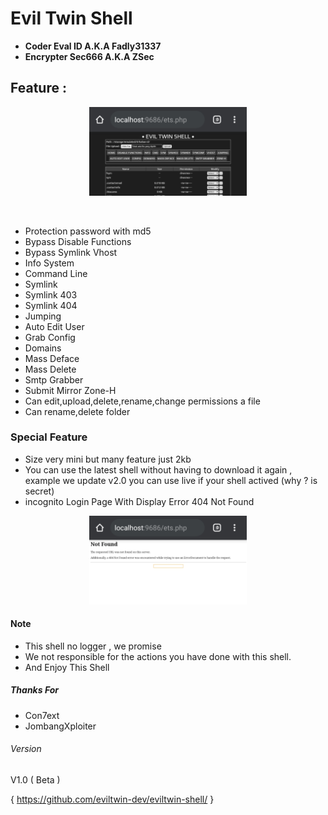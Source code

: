 # Evil Twin Shell

- **Coder Eval ID A.K.A Fadly31337**
- **Encrypter Sec666 A.K.A ZSec**

## Feature :
 
 <p align="center">
 <img width="50%" src="images/20200418_014024.jpg"/>
 </p><br>
 
- Protection password with md5
- Bypass Disable Functions
- Bypass Symlink Vhost
- Info System
- Command Line
- Symlink
- Symlink 403
- Symlink 404
- Jumping
- Auto Edit User
- Grab Config
- Domains
- Mass Deface
- Mass Delete
- Smtp Grabber
- Submit Mirror Zone-H
- Can edit,upload,delete,rename,change permissions a file
- Can rename,delete folder

### Special Feature

- Size very mini but many feature just 2kb
- You can use the latest shell without having to download it again , example we update v2.0 you can use live if your shell actived (why ? is secret)
- incognito Login Page With Display Error 404 Not Found
<p align="center">
<img width="50%" src="images/20200418_014046.jpg"/>
</p>

#### Note

- This shell no logger , we promise
- We not responsible for the actions you have done with this shell.
- And Enjoy This Shell

##### Thanks For

- Con7ext
- JombangXploiter

###### Version

V1.0 ( Beta )

{ https://github.com/eviltwin-dev/eviltwin-shell/ }
